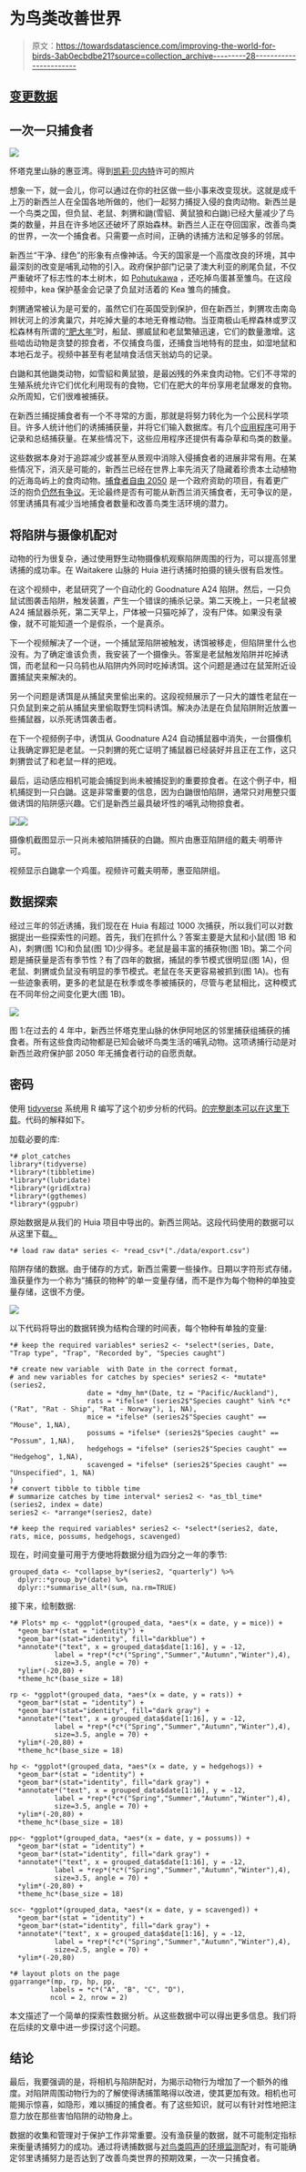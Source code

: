 # 为鸟类改善世界

> 原文：<https://towardsdatascience.com/improving-the-world-for-birds-3ab0ecbdbe21?source=collection_archive---------28----------------------->

## [变更数据](https://towardsdatascience.com/tagged/data-for-change)

## 一次一只捕食者

![](img/d12946411db3fcf7572eac2fa90bd45b.png)

怀塔克里山脉的惠亚湾。得到[凯莉·贝内特](https://kellybennett.photography)许可的照片

想象一下，就一会儿，你可以通过在你的社区做一些小事来改变现状。这就是成千上万的新西兰人在全国各地所做的，他们一起努力捕捉入侵的食肉动物。新西兰是一个鸟类之国，但负鼠、老鼠、刺猬和鼬(雪貂、黄鼠狼和白鼬)已经大量减少了鸟类的数量，并且在许多地区还破坏了原始森林。新西兰人正在夺回国家，改善鸟类的世界，一次一个捕食者。只需要一点时间，正确的诱捕方法和足够多的邻居。

新西兰“干净、绿色”的形象有点像神话。今天的国家是一个高度改良的环境，其中最深刻的改变是哺乳动物的引入。政府保护部门记录了澳大利亚的刷尾负鼠，不仅严重破坏了标志性的本土树木，如 [Pohutukawa](https://projectcrimson.org.nz/wp-content/uploads/2016/05/Possum-Brochure-Jan-2014-web.pdf) ，还吃掉鸟蛋甚至雏鸟。在这段视频中，kea 保护基金会记录了负鼠对活着的 Kea 雏鸟的捕食。

刺猬通常被认为是可爱的，虽然它们在英国受到保护，但在新西兰，刺猬攻击南岛辫状河上的涉禽巢穴，并吃掉大量的本地无脊椎动物。当亚南极山毛榉森林或罗汉松森林有所谓的[“肥大年”](https://predatorfreenz.org/what-mast-why-matters/)时，船鼠、挪威鼠和老鼠繁殖迅速，它们的数量激增。这些啮齿动物是贪婪的掠食者，不仅捕食鸟蛋，还捕食当地特有的昆虫，如湿地鼠和本地石龙子。视频中甚至有老鼠啃食活信天翁幼鸟的记录。

白鼬和其他鼬类动物，如雪貂和黄鼠狼，是最凶残的外来食肉动物。它们不寻常的生殖系统允许它们优化利用现有的食物，它们在肥大的年份享用老鼠爆发的食物。众所周知，它们很难被捕获。

在新西兰捕捉捕食者有一个不寻常的方面，那就是将努力转化为一个公民科学项目。许多人统计他们的诱捕捕获量，并将它们输入数据库。有几个[应用程序](https://predatorfreenz.org/resources/recording-monitoring-options/online-data-collection/)可用于记录和总结捕获量。在某些情况下，这些应用程序还提供有毒杂草和鸟类的数量。

这些数据本身对于追踪减少或甚至从景观中消除入侵捕食者的进展非常有用。在某些情况下，消灭是可能的，新西兰已经在世界上率先消灭了隐藏着珍贵本土动植物的近海岛屿上的食肉动物。[捕食者自由 2050](https://www.doc.govt.nz/nature/pests-and-threats/predator-free-2050/history/) 是一个政府资助的项目，有着更广泛的抱负[仍然有争议](https://medium.com/@jameswinter_91781/predator-free-2050-almost-just-a-fantasy-ec336bf72e38)。无论最终是否有可能从新西兰消灭捕食者，无可争议的是，邻里诱捕具有减少当地捕食者数量和改善鸟类生活环境的潜力。

## 将陷阱与摄像机配对

动物的行为很复杂，通过使用野生动物摄像机观察陷阱周围的行为，可以提高邻里诱捕的成功率。在 Waitakere 山脉的 Huia 进行诱捕时拍摄的镜头很有启发性。

在这个视频中，老鼠研究了一个自动化的 Goodnature A24 陷阱。然后，一只负鼠试图袭击陷阱，触发装置，产生一个错误的捕杀记录。第二天晚上，一只老鼠被 A24 捕鼠器杀死，第二天早上，尸体被一只猫吃掉了，没有尸体。如果没有录像，就不可能知道一个是假杀，一个是真杀。

下一个视频解决了一个谜，一个捕鼠笼陷阱被触发，诱饵被移走，但陷阱里什么也没有。为了确定谁该负责，我安装了一个摄像头。答案是老鼠触发陷阱并吃掉诱饵，而老鼠和一只乌鸫也从陷阱内外同时吃掉诱饵。这个问题是通过在鼠笼附近设置捕鼠夹来解决的。

另一个问题是诱饵是从捕鼠夹里偷出来的。这段视频展示了一只大的雄性老鼠在一只负鼠到来之前从捕鼠夹里偷取野生饲料诱饵。解决办法是在负鼠陷阱附近放置一些捕鼠器，以杀死诱饵袭击者。

在下一个视频例子中，诱饵从 Goodnature A24 自动捕鼠器中消失，一台摄像机让我确定罪犯是老鼠。一只刺猬的死亡证明了捕鼠器已经装好并且正在工作，这只刺猬尝试了和老鼠一样的把戏。

最后，运动感应相机可能会捕捉到尚未被捕捉到的重要掠食者。在这个例子中，相机捕捉到一只白鼬。这是非常重要的信息，因为白鼬很怕陷阱，通常只对用整只蛋做诱饵的陷阱感兴趣。它们是新西兰最具破坏性的哺乳动物掠食者。

![](img/8ea7924eef49c8ff6196a827dd27389b.png)![](img/22b546ea2d32da05a3eb4816b12da1ef.png)

摄像机截图显示一只尚未被陷阱捕获的白鼬。照片由惠亚陷阱组的戴夫·明蒂许可。

视频显示白鼬拿一个鸡蛋。视频许可戴夫明蒂，惠亚陷阱组。

## 数据探索

经过三年的邻近诱捕，我们现在在 Huia 有超过 1000 次捕获，所以我们可以对数据提出一些探索性的问题。首先，我们在抓什么？答案主要是大鼠和小鼠(图 1B 和 A)，刺猬(图 1C)和负鼠(图 1D)少得多。老鼠是最丰富的捕获物(图 1B)。第二个问题是捕获量是否有季节性？有了四年的数据，捕鼠的季节模式很明显(图 1A)，但老鼠、刺猬或负鼠没有明显的季节模式。老鼠在冬天更容易被抓到(图 1A)。也有一些迹象表明，更多的老鼠是在秋季或冬季被捕获的，尽管与老鼠相比，这种模式在不同年份之间变化更大(图 1B)。

![](img/8f22767047a9901a3c7a3d17d90579e8.png)

图 1:在过去的 4 年中，新西兰怀塔克里山脉的休伊阿地区的邻里捕获组捕获的捕食者。所有这些食肉动物都是已知会破坏鸟类生活的哺乳动物。这项诱捕行动是对新西兰政府保护部 2050 年无捕食者行动的自愿贡献。

## 密码

使用 [tidyverse](https://www.tidyverse.org) 系统用 R 编写了这个初步分析的代码。[的完整剧本可以在这里下载](http://u.pc.cd/lB3ctalK)。代码的解释如下。

加载必要的库:

```
*# plot_catches
library*(tidyverse)
*library*(tibbletime)
*library*(lubridate)
*library*(gridExtra)
*library*(ggthemes)
*library*(ggpubr) 
```

原始数据是从我们的 Huia 项目中导出的。新西兰网站。这段代码使用的数据可以从这里下载[。](http://u.pc.cd/CC67)

```
*# load raw data* series <- *read_csv*("./data/export.csv")
```

陷阱存储的数据。由于储存的方式，新西兰需要一些操作。日期以字符形式存储，渔获量作为一个称为“捕获的物种”的单一变量存储，而不是作为每个物种的单独变量存储，这很不方便。

![](img/664f2780013975694b62d0906fced438.png)

以下代码将导出的数据转换为结构合理的时间表，每个物种有单独的变量:

```
*# keep the required variables* series2 <- *select*(series, Date, "Trap type", "Trap", "Recorded by", "Species caught")

*# create new variable  with Date in the correct format,
# and new variables for catches by species* series2 <- *mutate* (series2,
                   date = *dmy_hm*(Date, tz = "Pacific/Auckland"),
                   rats = *ifelse* (series2$"Species caught" %in% *c* ("Rat", "Rat - Ship", "Rat - Norway"), 1, NA),
                   mice = *ifelse* (series2$"Species caught" == "Mouse", 1,NA),
                   possums = *ifelse* (series2$"Species caught" == "Possum", 1,NA),
                   hedgehogs = *ifelse* (series2$"Species caught" == "Hedgehog", 1,NA),
                   scavenged = *ifelse* (series2$"Species caught" == "Unspecified", 1, NA)
)
*# convert tibble to tibble time
# summarize catches by time interval* series2 <- *as_tbl_time*(series2, index = date)
series2 <- *arrange*(series2, date)

*# keep the required variables* series2 <- *select*(series2, date, rats, mice, possums, hedgehogs, scavenged)
```

现在，时间变量可用于方便地将数据分组为四分之一年的季节:

```
grouped_data <- *collapse_by*(series2, "quarterly") %>%
  dplyr::*group_by*(date) %>%
  dplyr::*summarise_all*(sum, na.rm=TRUE)
```

接下来，绘制数据:

```
*# Plots* mp <- *ggplot*(grouped_data, *aes*(x = date, y = mice)) +
  *geom_bar*(stat = "identity") +
  *geom_bar*(stat="identity", fill="darkblue") +
  *annotate*("text", x = grouped_data$date[1:16], y = -12,
           label = *rep*(*c*("Spring","Summer","Autumn","Winter"),4),
           size=3.5, angle = 70) +
  *ylim*(-20,80) +
  *theme_hc*(base_size = 18)

rp <- *ggplot*(grouped_data, *aes*(x = date, y = rats)) +
  *geom_bar*(stat = "identity") +
  *geom_bar*(stat="identity", fill="dark gray") +
  *annotate*("text", x = grouped_data$date[1:16], y = -12,
           label = *rep*(*c*("Spring","Summer","Autumn","Winter"),4),
           size=3.5, angle = 70) +
  *ylim*(-20,80) +
  *theme_hc*(base_size = 18)

hp <- *ggplot*(grouped_data, *aes*(x = date, y = hedgehogs)) +
  *geom_bar*(stat = "identity") +
  *geom_bar*(stat="identity", fill="dark gray") +
  *annotate*("text", x = grouped_data$date[1:16], y = -12,
           label = *rep*(*c*("Spring","Summer","Autumn","Winter"),4),
           size=3.5, angle = 70) +
  *ylim*(-20,80) +
  *theme_hc*(base_size = 18)

pp<- *ggplot*(grouped_data, *aes*(x = date, y = possums)) +
  *geom_bar*(stat = "identity") +
  *geom_bar*(stat="identity", fill="dark gray") +
  *annotate*("text", x = grouped_data$date[1:16], y = -12,
           label = *rep*(*c*("Spring","Summer","Autumn","Winter"),4),
           size=3.5, angle = 70) +
  *ylim*(-20,80) +
  *theme_hc*(base_size = 18)

sc<- *ggplot*(grouped_data, *aes*(x = date, y = scavenged)) +
  *geom_bar*(stat = "identity") +
  *geom_bar*(stat="identity", fill="dark gray") +
  *annotate*("text", x = grouped_data$date[1:16], y = -12,
           label = *rep*(*c*("Spring","Summer","Autumn","Winter"),4),
           size=2.5, angle = 70) +
  *ylim*(-20,80)

*# layout plots on the page
ggarrange*(mp, rp, hp, pp,
          labels = *c*("A", "B", "C", "D"),
          ncol = 2, nrow = 2)
```

本文描述了一个简单的探索性数据分析。从这些数据中可以得出更多信息。我们将在后续的文章中进一步探讨这个问题。

## 结论

最后，我要强调的是，将相机与陷阱配对，为揭示动物行为增加了一个额外的维度。对陷阱周围动物行为的了解使得诱捕策略得以改进，使其更加有效。相机也可能揭示惊喜，如隐形，难以捕捉的捕食者。有了这些知识，就可以有针对性地把注意力放在那些害怕陷阱的动物身上。

数据的收集和管理对于保护工作非常重要。没有渔获量的数据，就不可能制定指标来衡量诱捕努力的成功。通过将诱捕数据与[对鸟类鸣声的环境监测](/dawn-chorus-morepork-owls-and-predator-control-107e5ca38fd)配对，有可能确定邻里诱捕努力是否达到了改善鸟类世界的预期效果，一次一只捕食者。